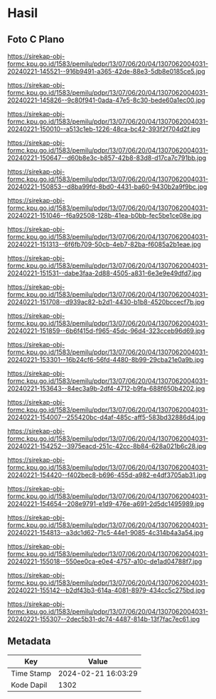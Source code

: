 # Hasil

## Foto C Plano

https://sirekap-obj-formc.kpu.go.id/1583/pemilu/pdpr/13/07/06/20/04/1307062004031-20240221-145521--916b9491-a365-42de-88e3-5db8e0185ce5.jpg

https://sirekap-obj-formc.kpu.go.id/1583/pemilu/pdpr/13/07/06/20/04/1307062004031-20240221-145826--9c80f941-0ada-47e5-8c30-bede60a1ec00.jpg

https://sirekap-obj-formc.kpu.go.id/1583/pemilu/pdpr/13/07/06/20/04/1307062004031-20240221-150010--a513c1eb-1226-48ca-bc42-393f2f704d2f.jpg

https://sirekap-obj-formc.kpu.go.id/1583/pemilu/pdpr/13/07/06/20/04/1307062004031-20240221-150647--d60b8e3c-b857-42b8-83d8-d17ca7c791bb.jpg

https://sirekap-obj-formc.kpu.go.id/1583/pemilu/pdpr/13/07/06/20/04/1307062004031-20240221-150853--d8ba99fd-8bd0-4431-ba60-9430b2a9f9bc.jpg

https://sirekap-obj-formc.kpu.go.id/1583/pemilu/pdpr/13/07/06/20/04/1307062004031-20240221-151046--f6a92508-128b-41ea-b0bb-fec5be1ce08e.jpg

https://sirekap-obj-formc.kpu.go.id/1583/pemilu/pdpr/13/07/06/20/04/1307062004031-20240221-151313--6f6fb709-50cb-4eb7-82ba-f6085a2b1eae.jpg

https://sirekap-obj-formc.kpu.go.id/1583/pemilu/pdpr/13/07/06/20/04/1307062004031-20240221-151531--dabe3faa-2d88-4505-a831-6e3e9e49dfd7.jpg

https://sirekap-obj-formc.kpu.go.id/1583/pemilu/pdpr/13/07/06/20/04/1307062004031-20240221-151708--d939ac82-b2d1-4430-b1b8-4520bccecf7b.jpg

https://sirekap-obj-formc.kpu.go.id/1583/pemilu/pdpr/13/07/06/20/04/1307062004031-20240221-151859--6b6f415d-f965-45dc-96d4-323cceb96d69.jpg

https://sirekap-obj-formc.kpu.go.id/1583/pemilu/pdpr/13/07/06/20/04/1307062004031-20240221-153301--16b24cf6-56fd-4480-8b99-29cba21e0a9b.jpg

https://sirekap-obj-formc.kpu.go.id/1583/pemilu/pdpr/13/07/06/20/04/1307062004031-20240221-153643--84ec3a9b-2df4-4712-b9fa-688f650b4202.jpg

https://sirekap-obj-formc.kpu.go.id/1583/pemilu/pdpr/13/07/06/20/04/1307062004031-20240221-154007--255420bc-d4af-485c-aff5-583bd32886d4.jpg

https://sirekap-obj-formc.kpu.go.id/1583/pemilu/pdpr/13/07/06/20/04/1307062004031-20240221-154252--3975eacd-251c-42cc-8b84-628a021b6c28.jpg

https://sirekap-obj-formc.kpu.go.id/1583/pemilu/pdpr/13/07/06/20/04/1307062004031-20240221-154420--f402bec8-b696-455d-a982-e4df3705ab31.jpg

https://sirekap-obj-formc.kpu.go.id/1583/pemilu/pdpr/13/07/06/20/04/1307062004031-20240221-154654--208e9791-e1d9-476e-a691-2d5dc1495989.jpg

https://sirekap-obj-formc.kpu.go.id/1583/pemilu/pdpr/13/07/06/20/04/1307062004031-20240221-154813--a3dc1d62-71c5-44e1-9085-4c314b4a3a54.jpg

https://sirekap-obj-formc.kpu.go.id/1583/pemilu/pdpr/13/07/06/20/04/1307062004031-20240221-155018--550ee0ca-e0e4-4757-a10c-de1ad04788f7.jpg

https://sirekap-obj-formc.kpu.go.id/1583/pemilu/pdpr/13/07/06/20/04/1307062004031-20240221-155142--b2df43b3-614a-4081-8979-434cc5c275bd.jpg

https://sirekap-obj-formc.kpu.go.id/1583/pemilu/pdpr/13/07/06/20/04/1307062004031-20240221-155307--2dec5b31-dc74-4487-814b-13f7fac7ec61.jpg


## Metadata

| Key        | Value               |
| ---------- | ------------------- |
| Time Stamp | 2024-02-21 16:03:29 |
| Kode Dapil | 1302                |



